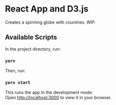 # React App and D3.js

Creates a spinning globe with countries. WIP.

## Available Scripts

In the project directory, run:

### `yarn `

Then, run:

### `yarn start `

This runs the app in the development mode.\
Open [http://localhost:3000](http://localhost:3000) to view it in your browser.
